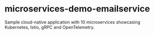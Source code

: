 # microservices-demo-emailservice
Sample cloud-native application with 10 microservices showcasing Kubernetes, Istio, gRPC and OpenTelemetry.
